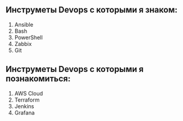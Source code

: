 ## Инструметы Devops с которыми я знаком:
1. Ansible
2. Bash
3. PowerShell
4. Zabbix
5. Git

## Инструметы Devops с которыми я познакомиться:
1. AWS Cloud
2. Terraform
3. Jenkins
4. Grafana